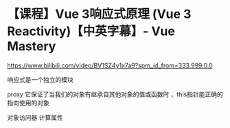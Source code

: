 # 【课程】Vue 3响应式原理 (Vue 3 Reactivity)【中英字幕】- Vue Mastery

https://www.bilibili.com/video/BV1SZ4y1x7a9?spm_id_from=333.999.0.0

响应式是一个独立的模块

proxy 它保证了当我们的对象有继承自其他对象的值或函数时 ，this指针能正确的指向使用的对象

对象访问器 计算属性 